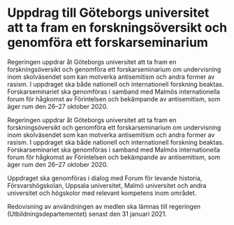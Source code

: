 # Uppdrag till Göteborgs universitet att ta fram en forskningsöversikt och genomföra ett forskarseminarium

Regeringen uppdrar åt Göteborgs universitet att ta fram en forskningsöversikt och genomföra ett forskarseminarium om undervisning inom skolväsendet som kan motverka antisemitism och andra former av rasism. I uppdraget ska både nationell och internationell forskning beaktas. Forskarseminariet ska genomföras i samband med Malmös internationella forum för hågkomst av Förintelsen och bekämpande av antisemitism, som äger rum den 26–27 oktober 2020.

Regeringen uppdrar åt Göteborgs universitet att ta fram en forskningsöversikt och genomföra ett forskarseminarium om undervisning inom skolväsendet som kan motverka antisemitism och andra former av rasism. I uppdraget ska både nationell och internationell forskning beaktas. Forskarseminariet ska genomföras i samband med Malmös internationella forum för hågkomst av Förintelsen och bekämpande av antisemitism, som äger rum den 26–27 oktober 2020.

Uppdraget ska genomföras i dialog med Forum för levande historia, Försvarshögskolan, Uppsala universitet, Malmö universitet och andra universitet och högskolor med relevant kompetens inom området.

Redovisning av användningen av medlen ska lämnas till regeringen (Utbildningsdepartementet) senast den 31 januari 2021.
